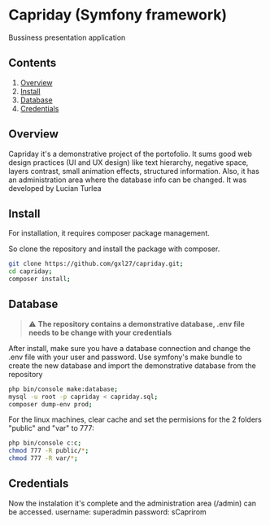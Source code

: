 # Capriday (Symfony framework)

Bussiness presentation application

## Contents

1. [Overview](#overview)
1. [Install](#install)
1. [Database](#database)
1. [Credentials](#credentials)

## Overview

Capriday it's a demonstrative project of the portofolio. It sums good web design practices (UI and UX design) like text hierarchy, negative space, layers contrast, small animation effects, structured information. Also, it has an administration area where the database info can be changed. It was developed by Lucian Turlea

## Install

For installation, it requires composer package management.

So clone the repository and install the package with composer.

```bash
git clone https://github.com/gxl27/capriday.git;
cd capriday;
composer install;
```
## Database

> :warning: **The repository contains a demonstrative database, .env file needs to be change with your credentials** 

After install, make sure you have a database connection and change the .env file with your user and password.
Use symfony's make bundle to create the new database and import the demonstrative database from the repository

```bash
php bin/console make:database;
mysql -u root -p capriday < capriday.sql;
composer dump-env prod;
```

For the linux machines, clear cache and set the permisions for the 2 folders "public" and "var" to 777:

```bash
php bin/console c:c;
chmod 777 -R public/*;
chmod 777 -R var/*;
```
## Credentials

Now the instalation it's complete and the administration area (/admin) can be accessed.
username: superadmin
password: sCaprirom
